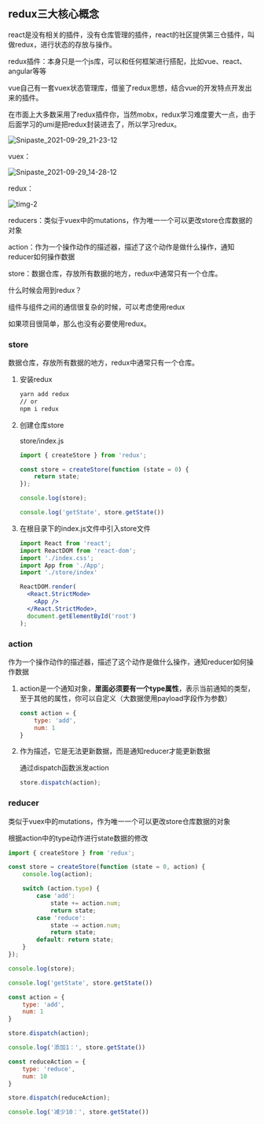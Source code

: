 ## redux三大核心概念



react是没有相关的插件，没有仓库管理的插件，react的社区提供第三仓插件，叫做redux，进行状态的存放与操作。

redux插件：本身只是一个js库，可以和任何框架进行搭配，比如vue、react、angular等等

vue自己有一套vuex状态管理库，借鉴了redux思想，结合vue的开发特点开发出来的插件。

在市面上大多数采用了redux插件你，当然mobx，redux学习难度要大一点，由于后面学习的umi是把redux封装进去了，所以学习redux。

![Snipaste_2021-09-29_21-23-12](D:\蜗牛学苑\第五阶段教案整理\image\Snipaste_2021-09-29_21-23-12.png)



vuex：



![Snipaste_2021-09-29_14-28-12](https://woniumd.oss-cn-hangzhou.aliyuncs.com/web/wujie/20210929142858.png)



redux：



![timg-2](https://woniumd.oss-cn-hangzhou.aliyuncs.com/web/wujie/20210929143000.jpeg)

reducers：类似于vuex中的mutations，作为唯一一个可以更改store仓库数据的对象

action：作为一个操作动作的描述器，描述了这个动作是做什么操作，通知reducer如何操作数据

store：数据仓库，存放所有数据的地方，redux中通常只有一个仓库。



什么时候会用到redux？

组件与组件之间的通信很复杂的时候，可以考虑使用redux

如果项目很简单，那么也没有必要使用redux。



### store

数据仓库，存放所有数据的地方，redux中通常只有一个仓库。

1. 安装redux

   ```bash
   yarn add redux
   // or
   npm i redux
   ```

2. 创建仓库store

   store/index.js

   ```js
   import { createStore } from 'redux';
   
   const store = createStore(function (state = 0) {
       return state;
   });
   
   console.log(store);
   
   console.log('getState', store.getState())
   ```

3. 在根目录下的index.js文件中引入store文件

   ```jsx
   import React from 'react';
   import ReactDOM from 'react-dom';
   import './index.css';
   import App from './App';
   import './store/index'
   
   ReactDOM.render(
     <React.StrictMode>
       <App />
     </React.StrictMode>,
     document.getElementById('root')
   );
   ```

   

### action

作为一个操作动作的描述器，描述了这个动作是做什么操作，通知reducer如何操作数据

1. action是一个通知对象，**里面必须要有一个type属性**，表示当前通知的类型，至于其他的属性，你可以自定义（大数据使用payload字段作为参数）

   ```js
   const action = {
       type: 'add',
       num: 1
   }
   ```

2. 作为描述，它是无法更新数据，而是通知reducer才能更新数据

   通过dispatch函数派发action

   ```js
   store.dispatch(action);
   ```

   

### reducer

类似于vuex中的mutations，作为唯一一个可以更改store仓库数据的对象

根据action中的type动作进行state数据的修改

```js
import { createStore } from 'redux';

const store = createStore(function (state = 0, action) {
    console.log(action);

    switch (action.type) {
        case 'add':
            state += action.num;
            return state;
        case 'reduce':
            state -= action.num;
            return state;
        default: return state;
    }
});

console.log(store);

console.log('getState', store.getState())

const action = {
    type: 'add',
    num: 1
}

store.dispatch(action);

console.log('添加1：', store.getState())

const reduceAction = {
    type: 'reduce',
    num: 10
}

store.dispatch(reduceAction);

console.log('减少10：', store.getState())

```